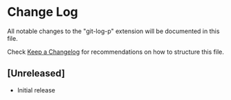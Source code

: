 # Change Log

All notable changes to the "git-log-p" extension will be documented in this file.

Check [Keep a Changelog](http://keepachangelog.com/) for recommendations on how to structure this file.

## [Unreleased]

- Initial release
